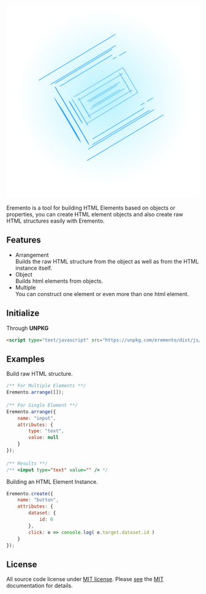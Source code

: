 
![Eremento · Logo](https://raw.githubusercontent.com/hxAri/hxAri/main/public/images/1653507202%3B5fe1yJwN3F.png)

Eremento is a tool for building HTML Elements based on objects or properties, you can create HTML element objects and also create raw HTML structures easily with Eremento.

## Features
* Arrangement<br/>
  Builds the raw HTML structure from the object as well as from the HTML instance itself.
* Object<br/>
  Builds html elements from objects.
* Multiple<br/>
  You can construct one element or even more than one html element.

## Initialize
Through **UNPKG**
```html
<script type="text/javascript" src="https://unpkg.com/eremento/dist/js/eremento.js"></script>
```

## Examples
Build raw HTML structure.
```js
/** For Multiple Elements **/
Eremento.arrange([]);

/** For Single Element **/
Eremento.arrange({
    name: "input",
    attributes: {
        type: "text",
        value: null
    }
});

/** Results **/
/** <input type="text" value="" /> */
```

Building an HTML Element Instance.

```js
Eremento.create({
    name: "button",
    attributes: {
        dataset: {
            id: 0
        },
        click: e => console.log( e.target.dataset.id )
    }
});
```

## License
All source code license under [MIT license](https://opensource.org/licenses/MIT). Please [see](https://opensource.org/licenses/MIT) the [MIT](https://opensource.org/licenses/MIT) documentation for details.
